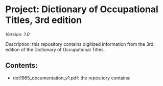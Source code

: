 # Project: Dictionary of Occupational Titles, 3rd edition
*Version: 1.0*

*Description:* this repository contains digitized information from the 3rd edition of the Dictionary of Occupational Titles.

## Contents:
- dot1965_documentation_v1.pdf: 
the repository contains:


